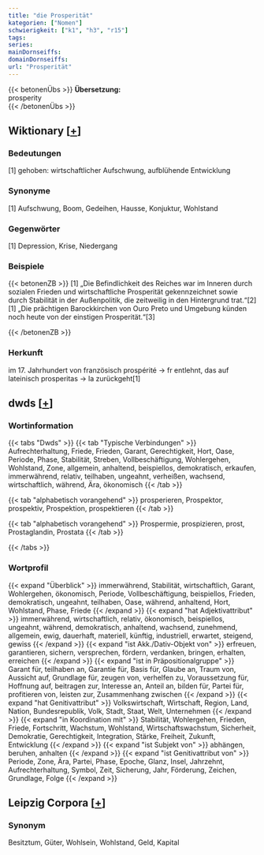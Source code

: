 ```yaml
---
title: "die Prosperität"
kategorien: ["Nomen"]
schwierigkeit: ["k1", "h3", "r15"]
tags:
series:
mainDornseiffs:
domainDornseiffs:
url: "Prosperität"
---
```


{{< betonenÜbs >}}
**Übersetzung:**  
prosperity  
{{< /betonenÜbs >}}

## Wiktionary [[+](https://de.wiktionary.org/wiki/Prosperität)]

### Bedeutungen
[1] gehoben: wirtschaftlicher Aufschwung, aufblühende Entwicklung  

### Synonyme
[1] Aufschwung, Boom, Gedeihen, Hausse, Konjuktur, Wohlstand  

### Gegenwörter
[1] Depression, Krise, Niedergang  

### Beispiele
{{< betonenZB >}}
[1] „Die Befindlichkeit des Reiches war im Inneren durch sozialen Frieden und wirtschaftliche Prosperität gekennzeichnet sowie durch Stabilität in der Außenpolitik, die zeitweilig in den Hintergrund trat.“[2]  
[1] „Die prächtigen Barockkirchen von Ouro Preto und Umgebung künden noch heute von der einstigen Prosperität.“[3]  

{{< /betonenZB >}}
### Herkunft
im 17. Jahrhundert von französisch prospérité → fr entlehnt, das auf lateinisch prosperitas → la zurückgeht[1]  



## dwds [[+](https://www.dwds.de/wb/Prosperität)]

### Wortinformation
{{< tabs "Dwds" >}}
{{< tab "Typische Verbindungen" >}}
Aufrechterhaltung, Friede, Frieden, Garant, Gerechtigkeit, Hort, Oase, Periode, Phase, Stabilität, Streben, Vollbeschäftigung, Wohlergehen, Wohlstand, Zone, allgemein, anhaltend, beispiellos, demokratisch, erkaufen, immerwährend, relativ, teilhaben, ungeahnt, verheißen, wachsend, wirtschaftlich, während, Ära, ökonomisch
{{< /tab >}}

{{< tab "alphabetisch vorangehend" >}}
prosperieren, Prospektor, prospektiv, Prospektion, prospektieren
{{< /tab >}}

{{< tab "alphabetisch vorangehend" >}}
Prospermie, prospizieren, prost, Prostaglandin, Prostata
{{< /tab >}}

{{< /tabs >}}

### Wortprofil
{{< expand "Überblick" >}} immerwährend, Stabilität, wirtschaftlich, Garant, Wohlergehen, ökonomisch, Periode, Vollbeschäftigung, beispiellos, Frieden, demokratisch, ungeahnt, teilhaben, Oase, während, anhaltend, Hort, Wohlstand, Phase, Friede {{< /expand >}}
{{< expand "hat Adjektivattribut" >}} immerwährend, wirtschaftlich, relativ, ökonomisch, beispiellos, ungeahnt, während, demokratisch, anhaltend, wachsend, zunehmend, allgemein, ewig, dauerhaft, materiell, künftig, industriell, erwartet, steigend, gewiss {{< /expand >}}
{{< expand "ist Akk./Dativ-Objekt von" >}} erfreuen, garantieren, sichern, versprechen, fördern, verdanken, bringen, erhalten, erreichen {{< /expand >}}
{{< expand "ist in Präpositionalgruppe" >}} Garant für, teilhaben an, Garantie für, Basis für, Glaube an, Traum von, Aussicht auf, Grundlage für, zeugen von, verhelfen zu, Voraussetzung für, Hoffnung auf, beitragen zur, Interesse an, Anteil an, bilden für, Partei für, profitieren von, leisten zur, Zusammenhang zwischen {{< /expand >}}
{{< expand "hat Genitivattribut" >}} Volkswirtschaft, Wirtschaft, Region, Land, Nation, Bundesrepublik, Volk, Stadt, Staat, Welt, Unternehmen {{< /expand >}}
{{< expand "in Koordination mit" >}} Stabilität, Wohlergehen, Frieden, Friede, Fortschritt, Wachstum, Wohlstand, Wirtschaftswachstum, Sicherheit, Demokratie, Gerechtigkeit, Integration, Stärke, Freiheit, Zukunft, Entwicklung {{< /expand >}}
{{< expand "ist Subjekt von" >}} abhängen, beruhen, anhalten {{< /expand >}}
{{< expand "ist Genitivattribut von" >}} Periode, Zone, Ära, Partei, Phase, Epoche, Glanz, Insel, Jahrzehnt, Aufrechterhaltung, Symbol, Zeit, Sicherung, Jahr, Förderung, Zeichen, Grundlage, Folge {{< /expand >}}

## Leipzig Corpora [[+](https://corpora.uni-leipzig.de/en/res?word=Prosperität&corpusId=deu_newscrawl-public_2018)]


### Synonym
Besitztum, Güter, Wohlsein, Wohlstand, Geld, Kapital

